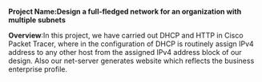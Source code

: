 **Project Name:Design a full-fledged network for an organization with multiple subnets**

**Overview**:In this project, we have carried out DHCP and HTTP in Cisco Packet Tracer, where in the configuration of DHCP is routinely 
assign IPv4 address to any other host from the assigned IPv4 address block of our design. Also our net-server
generates website which reflects the business enterprise profile.
